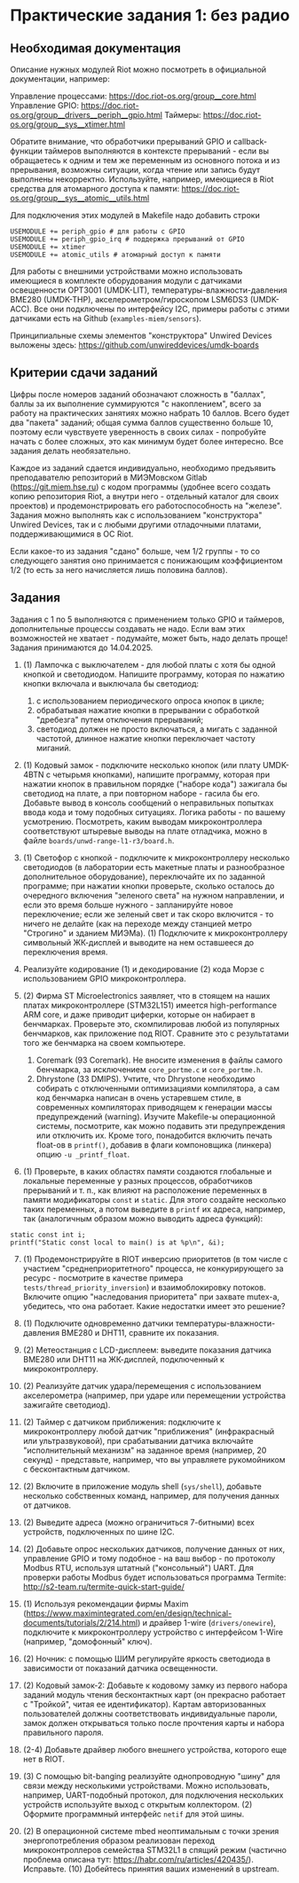 # Практические задания 1: без радио

## Необходимая документация

Описание нужных модулей Riot можно посмотреть в официальной документации, например:

Управление процессами: https://doc.riot-os.org/group__core.html
Управление GPIO: https://doc.riot-os.org/group__drivers__periph__gpio.html
Таймеры: https://doc.riot-os.org/group__sys__xtimer.html

Обратите внимание, что обработчики прерываний GPIO и callback-функции таймеров выполняются в контексте прерываний - если вы обращаетесь к одним и тем же переменным из основного потока и из прерывания, возможны ситуации, когда чтение или запись будут выполнены некорректно. Используйте, например, имеющиеся в Riot средства для атомарного доступа к памяти: https://doc.riot-os.org/group__sys__atomic__utils.html

Для подключения этих модулей в Makefile надо добавить строки
```
USEMODULE += periph_gpio # для работы с GPIO
USEMODULE += periph_gpio_irq # поддержка прерываний от GPIO
USEMODULE += xtimer
USEMODULE += atomic_utils # атомарный доступ к памяти
```

Для работы с внешними устройствами можно использовать имеющиеся в комплекте оборудования модули с датчиками освещенности OPT3001 (UMDK-LIT), температуры-влажности-давления BME280 (UMDK-THP), акселерометром/гироскопом LSM6DS3 (UMDK-ACC). Все они подключены по интерфейсу I2C, примеры работы с этими датчиками есть на Github (`examples-miem/sensors`).

Принципиальные схемы элементов "конструктора" Unwired Devices выложены здесь: https://github.com/unwireddevices/umdk-boards

## Критерии сдачи заданий

Цифры после номеров заданий обозначают сложность в "баллах", баллы за их выполнение суммируются "с накоплением", всего за работу на практических занятиях можно набрать 10 баллов. Всего будет два "пакета" заданий; общая сумма баллов существенно больше 10, поэтому если чувствуете уверенность в своих силах - попробуйте начать с более сложных, это как минимум будет более интересно. Все задания делать необязательно.

Каждое из заданий сдается индивидуально, необходимо предъявить преподавателю репозиторий в МИЭМовском Gitlab (https://git.miem.hse.ru) с кодом программы (удобнее всего создать копию репозитория Riot, а внутри него - отдельный каталог для своих проектов) и продемонстрировать его работоспособность на "железе". Задания можно выполнять как с использованием "конструктора" Unwired Devices, так и с любыми другими отладочными платами, поддерживающимися в ОС Riot.

Если какое-то из задания "сдано" больше, чем 1/2 группы - то со следующего занятия оно принимается с понижающим коэффициентом 1/2 (то есть за него начисляется лишь половина баллов).

## Задания

Задания с 1 по 5 выполняются с применением только GPIO и таймеров, дополнительные процессы создавать не надо. Если вам этих возможностей не хватает - подумайте, может быть, надо делать проще! Задания принимаются до 14.04.2025.

1. (1) Лампочка с выключателем - для любой платы с хотя бы одной кнопкой и светодиодом. Напишите программу, которая по нажатию кнопки включала и выключала бы светодиод:
    1. с использованием периодического опроса кнопок в цикле;
    2. обрабатывая нажатие кнопки в прерывании с обработкой "дребезга" путем отключения прерываний;
    3. светодиод должен не просто включаться, а мигать с заданной частотой, длинное нажатие кнопки переключает частоту миганий.

2. (1) Кодовый замок - подключите несколько кнопок (или плату UMDK-4BTN с четырьмя кнопками), напишите программу, которая при нажатии кнопок в правильном порядке ("наборе кода") зажигала бы светодиод на плате, а при повторном наборе - гасила бы его. Добавьте вывод в консоль сообщений о неправильных попытках ввода кода и тому подобных ситуациях. Логика работы - по вашему усмотрению. Посмотреть, каким выводам микроконтроллера соответствуют штыревые выводы на плате отладчика, можно в файле `boards/unwd-range-l1-r3/board.h`.

3. (1) Светофор с кнопкой - подключите к микроконтроллеру несколько светодиодов (в лаборатории есть макетные платы и разнообразное дополнительное оборудование), переключайте их по заданной программе; при нажатии кнопки проверьте, сколько осталось до очередного включения "зеленого света" на нужном направлении, и если это время больше нужного - запланируйте новое переключение; если же зеленый свет и так скоро включится - то ничего не делайте (как на переходе между станцией метро "Строгино" и зданием МИЭМа). (1) Подключите к микроконтроллеру символьный ЖК-дисплей и выводите на нем оставшееся до переключения время.

4. Реализуйте кодирование (1) и декодирование (2) кода Морзе с использованием GPIO микроконтроллера.

5. (2) Фирма ST Microelectronics заявляет, что в стоящем на наших платах микроконтроллере (STM32L151) имеется high-performance ARM core, и даже приводит циферки, которые он набирает в бенчмарках. Проверьте это, скомпилировав любой из популярных бенчмарков, как приложение под RIOT. Сравните это с результатами того же бенчмарка на своем компьютере.
    1. Coremark (93 Coremark). Не вносите изменения в файлы самого бенчмарка, за исключением `core_portme.c` и `core_portme.h`.
    2. Dhrystone (33 DMIPS). Учтите, что Dhrystone необходимо собирать с отключенными оптимизациями компилятора, а сам код бенчмарка написан в очень устаревшем стиле, в современных компиляторах приводящем к генерации массы предупреждений (warning). Изучите Makefile-ы операционной системы, посмотрите, как можно подавить эти предупреждения или отключить их. Кроме того, понадобится включить печать float-ов в `printf()`, добавив в флаги компоновщика (линкера) опцию `-u _printf_float`.

6. (1) Проверьте, в каких областях памяти создаются глобальные и локальные переменные у разных процессов, обработчиков прерываний и т. п., как влияют на расположение переменных в памяти модификаторы `const` и `static`. Для этого создайте несколько таких переменных, а потом выведите в `printf` их адреса, например, так (аналогичным образом можно выводить адреса функций):
```
static const int i;
printf("Static const local to main() is at %p\n", &i);
```

7. (1) Продемонстрируйте в RIOT инверсию приоритетов (в том числе с участием "среднеприоритетного" процесса, не конкурирующего за ресурс - посмотрите в качестве примера `tests/thread_priority_inversion`) и взаимоблокировку потоков. Включите опцию "наследования приоритета" при захвате mutex-а, убедитесь, что она работает. Какие недостатки имеет это решение?

8. (1) Подключите одновременно датчики температуры-влажности-давления BME280 и DHT11, сравните их показания.

9. (2) Метеостанция с LCD-дисплеем: выведите показания датчика BME280 или DHT11 на ЖК-дисплей, подключенный к микроконтроллеру.

10. (2) Реализуйте датчик удара/перемещения с использованием акселерометра (например, при ударе или перемещении устройства зажигайте светодиод).

11. (2) Таймер с датчиком приближения: подключите к микроконтроллеру любой датчик "приближения" (инфракрасный или ультразвуковой), при срабатывании датчика включайте "исполнительный механизм" на заданное время (например, 20 секунд) - представьте, например, что вы управляете рукомойником с бесконтактным датчиком.

12. (2) Включите в приложение модуль shell (`sys/shell`), добавьте несколько собственных команд, например, для получения данных от датчиков.

13. (2) Выведите адреса (можно ограничиться 7-битными) всех устройств, подключенных по шине I2C.

14. (2) Добавьте опрос нескольких датчиков, получение данных от них, управление GPIO и тому подобное - на ваш выбор - по протоколу Modbus RTU, используя штатный ("консольный") UART. Для проверки работы Modbus будет использоваться программа Termite: http://s2-team.ru/termite-quick-start-guide/

15. (1) Используя рекомендации фирмы Maxim (https://www.maximintegrated.com/en/design/technical-documents/tutorials/2/214.html) и драйвер 1-wire (`drivers/onewire`), подключите к микроконтроллеру устройство с интерфейсом 1-Wire (например, "домофонный" ключ).

16. (2) Ночник: с помощью ШИМ регулируйте яркость светодиода в зависимости от показаний датчика освещенности.

17. (2) Кодовый замок-2: Добавьте к кодовому замку из первого набора заданий модуль чтения бесконтактных карт (он прекрасно работает с "Тройкой", читая ее идентификатор). Картам авторизованных пользователей должны соответствовать индивидуальные пароли, замок должен открываться только после прочтения карты и набора правильного пароля.

18. (2-4) Добавьте драйвер любого внешнего устройства, которого еще нет в RIOT.

19. (3) С помощью bit-banging реализуйте однопроводную "шину" для связи между несколькими устройствами. Можно использовать, например, UART-подобный протокол, для подключения нескольких устройств используйте выход с открытым коллектором. (2) Оформите программный интерфейс `netif` для этой шины.

20. (2) В операционной системе mbed неоптимальным с точки зрения энергопотребления образом реализован переход микроконтроллеров семейства STM32L1 в спящий режим (частично проблема описана тут: https://habr.com/ru/articles/420435/). Исправьте. (10) Добейтесь принятия ваших изменений в upstream.